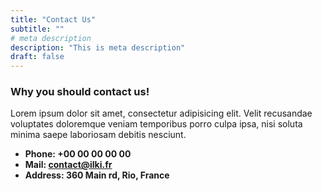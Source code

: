 ```yaml
---
title: "Contact Us"
subtitle: ""
# meta description
description: "This is meta description"
draft: false
---
```



### Why you should contact us!
Lorem ipsum dolor sit amet, consectetur adipisicing elit. Velit recusandae voluptates doloremque veniam temporibus porro culpa ipsa, nisi soluta minima saepe laboriosam debitis nesciunt.

* **Phone: +00 00 00 00 00** 
* **Mail: contact@ilki.fr**
* **Address: 360 Main rd, Rio, France**